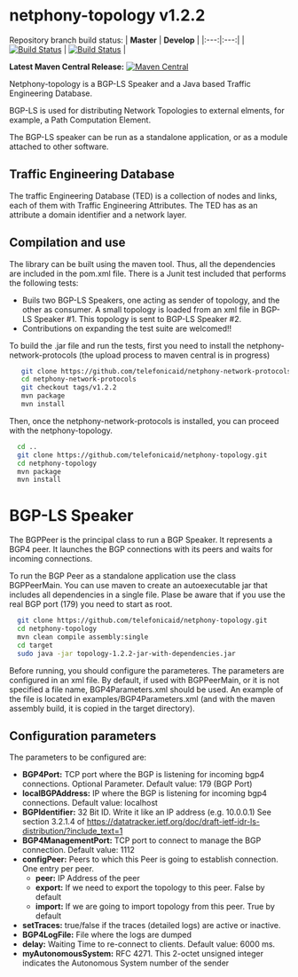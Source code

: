 netphony-topology v1.2.2
=======
Repository branch build status:
| **Master**  | **Develop**   |
|:---:|:---:|
| [![Build Status](https://travis-ci.org/telefonicaid/netphony-topology.svg?branch=master)](https://travis-ci.org/telefonicaid/netphony-topology) | [![Build Status](https://travis-ci.org/telefonicaid/netphony-topology.svg?branch=develop)](https://travis-ci.org/telefonicaid/netphony-topology) |

**Latest Maven Central Release:** [![Maven Central](https://maven-badges.herokuapp.com/maven-central/es.tid.netphony/topology/badge.svg?style=flat-square)](https://maven-badges.herokuapp.com/maven-central/es.tid.netphony/topology/)

Netphony-topology is a BGP-LS Speaker and a Java based Traffic Engineering Database. 

BGP-LS is used for distributing Network Topologies to external elments, for example, a Path Computation Element. 

The BGP-LS speaker can be run as a standalone application, or as a module attached to other software.

## Traffic Engineering Database

The traffic Engineering Database (TED) is a collection of nodes and links, each of them with Traffic Engineering Attributes. The TED has as an attribute a domain identifier and a network layer.


## Compilation and use

The library can be built using the maven tool. Thus, all the dependencies are included in the pom.xml file. There is a Junit test included that performs the following tests:
* Buils two BGP-LS Speakers, one acting as sender of topology, and the other as consumer. A small topology is loaded from an xml file in BGP-LS Speaker #1. This topology is sent to BGP-LS Speaker #2.   
* Contributions on expanding the test suite are welcomed!!

To build the .jar file and run the tests, first you need to install the netphony-network-protocols (the upload process to maven central is in progress)
 ```bash
    git clone https://github.com/telefonicaid/netphony-network-protocols.git
    cd netphony-network-protocols
    git checkout tags/v1.2.2
    mvn package
    mvn install
 ```
 Then, once the netphony-network-protocols is installed, you can proceed with the netphony-topology.
  ```bash
    cd ..
    git clone https://github.com/telefonicaid/netphony-topology.git
    cd netphony-topology
    mvn package
    mvn install
 ```
# BGP-LS Speaker

The BGPPeer is the principal class to run a BGP Speaker. It represents a BGP4 peer. It launches the BGP connections with its peers and waits for incoming connections. 

To run the BGP Peer as a standalone application use the class BGPPeerMain. You can use maven to create an autoexecutable jar that includes all dependencies in a single file. Plase be aware that if you use the real BGP port (179) you need to start as root.
  ```bash
    git clone https://github.com/telefonicaid/netphony-topology.git
    cd netphony-topology
    mvn clean compile assembly:single
    cd target
    sudo java -jar topology-1.2.2-jar-with-dependencies.jar 
 ```
 
 Before running, you should configure the parameteres. The parameters are configured in an xml file. By default, if used with BGPPeerMain, or it is not specified a file name, BGP4Parameters.xml should be used. An example of the file is located in examples/BGP4Parameters.xml (and with the maven assembly build, it is copied in the target directory).

## Configuration parameters
The parameters to be configured are:

* **BGP4Port:** TCP port where the BGP is listening for incoming bgp4 connections. Optional Parameter. Default value: 179 (BGP Port)
* **localBGPAddress:** IP where the BGP is listening for incoming bgp4 connections. Default value: localhost
* **BGPIdentifier:** 32 Bit ID. Write it like an IP address (e.g. 10.0.0.1) See section 3.2.1.4 of https://datatracker.ietf.org/doc/draft-ietf-idr-ls-distribution/?include_text=1
* **BGP4ManagementPort:** TCP port to connect to manage the BGP connection. Default value: 1112 
* **configPeer:** Peers to which this Peer is going to establish connection. One entry per peer.
  *  **peer:** IP Address of the peer
  *  **export:** If we need to export the topology to this peer. False by default
  *  **import:** If we are going to import topology from this peer. True by default
* **setTraces:** true/false if the traces (detailed logs) are active or inactive. 
* **BGP4LogFile:** File where the logs are dumped
* **delay:** Waiting Time to re-connect to clients. Default value: 6000 ms.
* **myAutonomousSystem:** RFC 4271.  This 2-octet unsigned integer indicates the Autonomous System number of the sender

